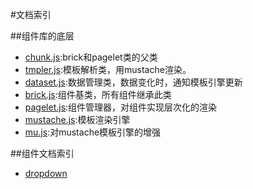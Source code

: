 #文档索引

##组件库的底层

 - [chunk.js](/etaoux/brix/tree/master/docs/chunk.md):brick和pagelet类的父类
 - [tmpler.js](/etaoux/brix/tree/master/docs/tmpler.md):模板解析类，用mustache渲染。
 - [dataset.js](/etaoux/brix/tree/master/docs/dataset.md):数据管理类，数据变化时，通知模板引擎更新
 - [brick.js](/etaoux/brix/tree/master/docs/brick.md):组件基类，所有组件继承此类
 - [pagelet.js](/etaoux/brix/tree/master/docs/pagelet.md):组件管理器，对组件实现层次化的渲染
 - [mustache.js](/etaoux/brix/tree/master/docs/mustache.md):模板渲染引擎
 - [mu.js](/etaoux/brix/tree/master/docs/mu.md):对mustache模板引擎的增强


 ##组件文档索引

  - [dropdown](etaoux/brix/tree/master/docs/gallery/dropdown.md)